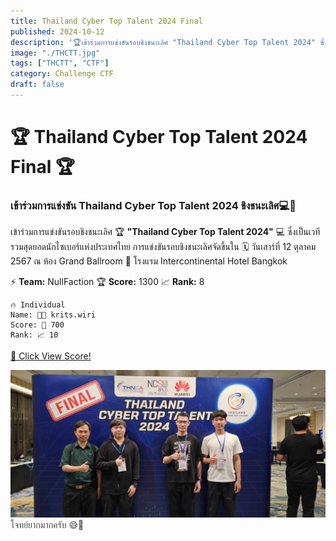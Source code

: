 ```yaml
---
title: Thailand Cyber Top Talent 2024 Final
published: 2024-10-12
description: '🏆เข้าร่วมการแข่งขันรอบชิงชนะเลิศ "Thailand Cyber Top Talent 2024" ซึ่งเป็นเวทีรวมสุดยอดนักไซเบอร์แห่งประเทศไทย  💻 การแข่งขันรอบชิงชนะเลิศจัดขึ้นในวันเสาร์ที่ 12 ตุลาคม 2567 🗓️ ณ ห้อง Grand Ballroom โรงแรม Intercontinental Hotel Bangkok 🏨'
image: "./THCTT.jpg"
tags: ["THCTT", "CTF"]
category: Challenge CTF
draft: false
---
```


# 🏆 Thailand Cyber Top Talent 2024 Final 🏆

### เข้าร่วมการแข่งขัน Thailand Cyber Top Talent 2024 ชิงชนะเลิศ💻🚀
เข้าร่วมการแข่งขันรอบชิงชนะเลิศ 🏆 **"Thailand Cyber Top Talent 2024"** 💻 ซึ่งเป็นเวทีรวมสุดยอดนักไซเบอร์แห่งประเทศไทย การแข่งขันรอบชิงชนะเลิศจัดขึ้นใน 🗓️ วันเสาร์ที่ 12 ตุลาคม 2567 ณ ห้อง Grand Ballroom 🏨 โรงแรม Intercontinental Hotel Bangkok

⚡ **Team:** NullFaction 
🏆 **Score:**  1300 
📈 **Rank:**  8

```
🔥 Individual 
Name: 👨‍💻 krits.wiri
Score: 🎯 700
Rank: 📈 10
```

<a href="https://cloud.ctf.in.th/score/view.html?id=ETQLHKZNH6&t=WpUCDQyoXaG7MSteD4BK/Jg3qyIsUCRErURQa7xkesrvtldi6DDeNA==" target="_blank">🔗 Click View Score!</a>

![my_team!](./my_team.jpg)
<span style="opacity:0.8;">โจทย์ยากมากครับ 😅🧠</span>
